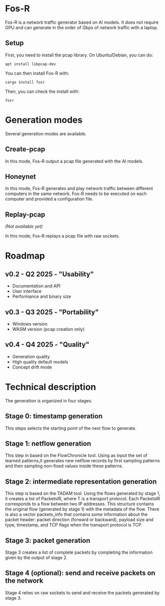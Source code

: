 # Fos-R

Fos-R is a network traffic generator based on AI models. It does not require GPU and can generate in the order of Gbps of network traffic with a laptop.

## Setup

First, you need to install the pcap library. On Ubuntu/Debian, you can do:

    apt install libpcap-dev

You can then install Fos-R with:

    cargo install fosr

Then, you can check the install with:

    fosr

# Generation modes

Several generation modes are available.

## Create-pcap

In this mode, Fos-R output a pcap file generated with the AI models.

## Honeynet

In this mode, Fos-R generates and play network traffic between different computers in the same network.
Fos-R needs to be executed on each computer and provided a configuration file.

## Replay-pcap

_(Not available yet)_

In this mode, Fos-R replays a pcap file with raw sockets.

# Roadmap

## v0.2 - Q2 2025 - "Usability"

- Documentation and API
- User interface
- Performance and binary size

## v0.3 - Q3 2025 - "Portability"

- Windows version
- WASM version (pcap creation only)

## v0.4 - Q4 2025 - "Quality"

- Generation quality
- High quality default models
- Concept drift mode

# Technical description

The generation is organized in four stages.

## Stage 0: timestamp generation

This steps selects the starting point of the next flow to generate.

## Stage 1: netflow generation

This step in based on the FlowChronicle tool. Using as input the set of learned patterns,it generates new netflow records by first sampling patterns and then sampling non-fixed values inside these patterns.

## Stage 2: intermediate representation generation

This step is based on the TADAM tool. Using the flows generated by stage 1, it creates a list of PacketsIR<T>, where T is a transport protocol. Each PacketsIR<T> corresponds to a flow between two IP addresses. This structure contains the original flow (generated by stage 1) with the metadata of the flow. There is also a vector packets_info that contains some information about the packet header: packet direction (forward or backward), payload size and type, timestamp, and TCP flags when the transport protocol is TCP.

## Stage 3: packet generation

Stage 3 creates a list of complete packets by completing the information given by the output of stage 2.

## Stage 4 (optional): send and receive packets on the network

Stage 4 relies on raw sockets to send and receive the packets generated by stage 3.
